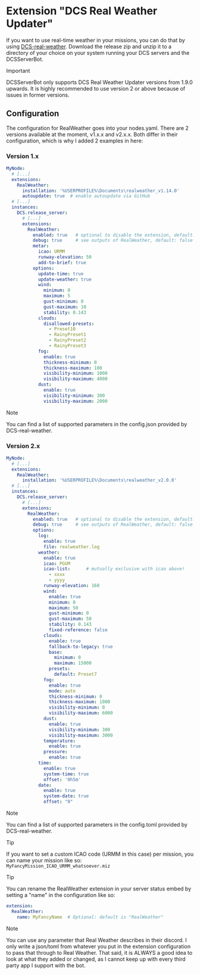 # Extension "DCS Real Weather Updater"
If you want to use real-time weather in your missions, you can do that by using [DCS-real-weather](https://github.com/evogelsa/DCS-real-weather).
Download the release zip and unzip it to a directory of your choice on your system running your DCS servers and the 
DCSServerBot. 

> [!IMPORTANT]
> DCSServerBot only supports DCS Real Weather Updater versions from 1.9.0 upwards.
> It is highly recommended to use version 2 or above because of issues in former versions.

## Configuration
The configuration for RealWeather goes into your nodes.yaml. There are 2 versions available at the moment, v1.x.x and 
v2.x.x. Both differ in their configuration, which is why I added 2 examples in here:

### Version 1.x
```yaml
MyNode:
  # [...]
  extensions:
    RealWeather:
      installation: '%USERPROFILE%\Documents\realweather_v1.14.0'
      autoupdate: true  # enable autoupdate via GitHub
  # [...]
  instances:
    DCS.release_server:
      # [...]
      extensions:
        RealWeather:
          enabled: true   # optional to disable the extension, default: true
          debug: true     # see outputs of RealWeather, default: false
          metar:
            icao: URMM
            runway-elevation: 50
            add-to-brief: true
          options:
            update-time: true
            update-weather: true
            wind:
              minimum: 0
              maximum: 5
              gust-minimum: 0
              gust-maximum: 10
              stability: 0.143
            clouds:
              disallowed-presets:
                - Preset10
                - RainyPreset1
                - RainyPreset2
                - RainyPreset3
            fog:
              enable: true
              thickness-minimum: 0
              thickness-maximum: 100
              visibility-minimum: 1000
              visibility-maximum: 4000
            dust:
              enable: true
              visibility-minimum: 300
              visibility-maximum: 2000
```
> [!NOTE]
> You can find a list of supported parameters in the config.json provided by DCS-real-weather.

### Version 2.x
```yaml
MyNode:
  # [...]
  extensions:
    RealWeather:
      installation: '%USERPROFILE%\Documents\realweather_v2.0.0'
  # [...]
  instances:
    DCS.release_server:
      # [...]
      extensions:
        RealWeather:
          enabled: true   # optional to disable the extension, default: true
          debug: true     # see outputs of RealWeather, default: false
          options:
            log:
              enable: true
              file: realweather.log
            weather:
              enable: true
              icao: PGUM
              icao-list:      # mutually exclusive with icao above!
                - xxxx
                - yyyy
              runway-elevation: 160
              wind:
                enable: true
                minimum: 0
                maximum: 50
                gust-minimum: 0
                gust-maximum: 50
                stability: 0.143
                fixed-reference: false
              clouds:
                enable: true
                fallback-to-legacy: true
                base:
                  minimum: 0
                  maximum: 15000
                presets:
                  default: Preset7
              fog:
                enable: true
                mode: auto
                thickness-minimum: 0
                thickness-maximum: 1000
                visibility-minimum: 0
                visibility-maximum: 6000
              dust:
                enable: true
                visibility-minimum: 300
                visibility-maximum: 3000
              temperature:
                enable: true
              pressure:
                enable: true
            time:
              enable: true
              system-time: true
              offset: '0h5m'
            date:
              enable: true
              system-date: true
              offset: "0"
```
> [!NOTE]
> You can find a list of supported parameters in the config.toml provided by DCS-real-weather.

> [!TIP]
> If you want to set a custom ICAO code (URMM in this case) per mission, you can name your mission like so:<br>
> `MyFancyMission_ICAO_URMM_whatsoever.miz`

> [!TIP]
> You can rename the RealWeather extension in your server status embed by setting a "name" in the configuration like so:
> ```yaml
> extension:
>   RealWeather:
>     name: MyFancyName  # Optional: default is "RealWeather"
> ```

> [!NOTE]
> You can use any parameter that Real Weather describes in their discord. I only write a json/toml from whatever
> you put in the extension configuration to pass that through to Real Weather. That said, it is ALWAYS a good
> idea to look at what they added or changed, as I cannot keep up with every third party app I support with the
> bot.
